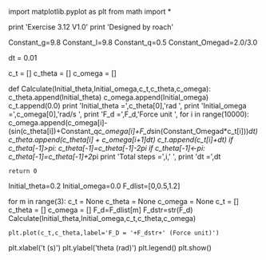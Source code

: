 import matplotlib.pyplot as plt
from math import *

print 'Exercise 3.12 V1.0'
print 'Designed by roach'

Constant_g=9.8
Constant_l=9.8
Constant_q=0.5
Constant_Omegad=2.0/3.0

dt = 0.01

c_t = []
c_theta = []
c_omega = []

def Calculate(Initial_theta,Initial_omega,c_t,c_theta,c_omega):
    c_theta.append(Initial_theta)
    c_omega.append(Initial_omega)
    c_t.append(0.0)
    print 'Initial_theta =',c_theta[0],'rad    ',
    print 'Initial_omega =',c_omega[0],'rad/s    ',
    print 'F_d =',F_d,'Force unit    ',
    for i in range(10000):
        c_omega.append(c_omega[i]-(sin(c_theta[i])+Constant_q*c_omega[i]+F_d*sin(Constant_Omegad*c_t[i]))*dt)
        c_theta.append(c_theta[i] + c_omega[i+1]*dt)
        c_t.append(c_t[i]+dt)
        if c_theta[-1]>pi:
            c_theta[-1]=c_theta[-1]-2*pi
        if c_theta[-1]<-pi:
            c_theta[-1]=c_theta[-1]+2*pi
    print 'Total steps =',i,'    ',
    print 'dt =',dt
                
    return 0

Initial_theta=0.2
Initial_omega=0.0
F_dlist=[0,0.5,1.2]

for m in range(3):
    c_t = None
    c_theta = None
    c_omega = None
    c_t = []
    c_theta = []
    c_omega = []
    F_d=F_dlist[m]
    F_dstr=str(F_d)
    Calculate(Initial_theta,Initial_omega,c_t,c_theta,c_omega)

    plt.plot(c_t,c_theta,label='F_D = '+F_dstr+' (Force unit)')


plt.xlabel('t (s)')
plt.ylabel('theta (rad)')
plt.legend()
plt.show()

